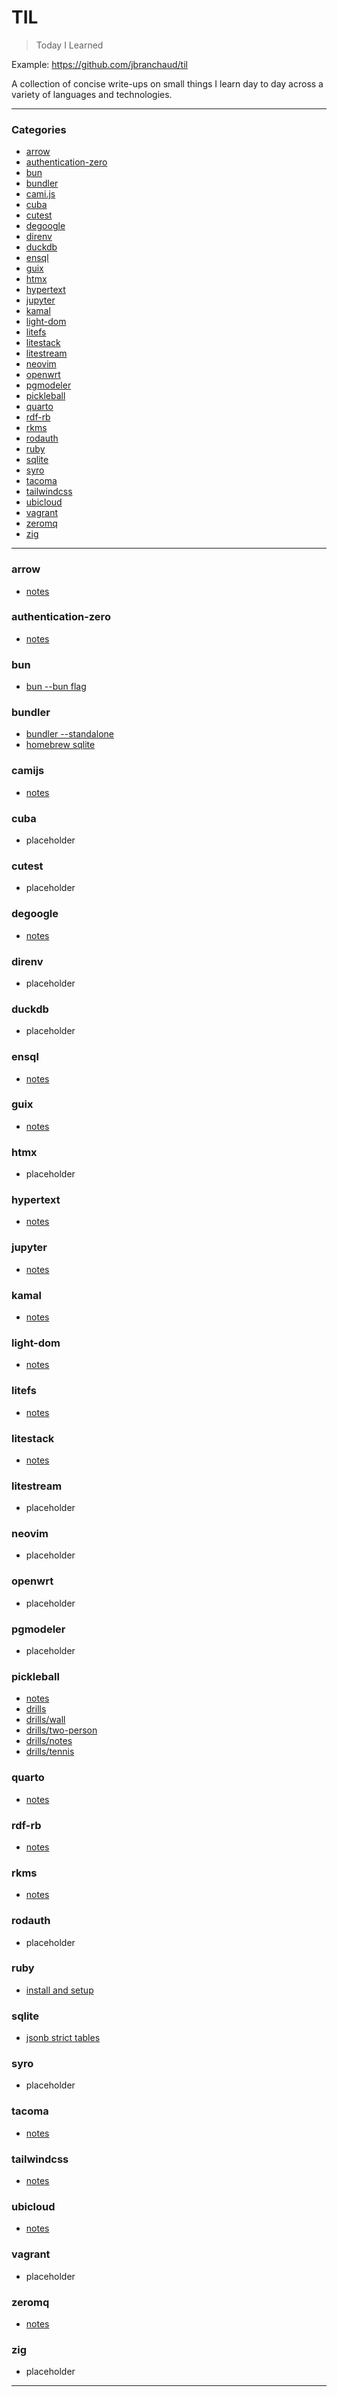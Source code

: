 # TIL

> Today I Learned

Example: https://github.com/jbranchaud/til

A collection of concise write-ups on small things I learn day to day across a
variety of languages and technologies.

---

### Categories

- [arrow](#arrow)
- [authentication-zero](#authentication-zero)
- [bun](#bun)
- [bundler](#bundler)
- [cami.js](#camijs)
- [cuba](#cuba)
- [cutest](#cutest)
- [degoogle](#degoogle)
- [direnv](#direnv)
- [duckdb](#duckdb)
- [ensql](#ensql)
- [guix](#guix)
- [htmx](#htmx)
- [hypertext](#hypertext)
- [jupyter](#jupyter)
- [kamal](#kamal)
- [light-dom](#light-dom)
- [litefs](#litefs)
- [litestack](#litestack)
- [litestream](#litestream)
- [neovim](#neovim)
- [openwrt](#openwrt)
- [pgmodeler](#pgmodeler)
- [pickleball](#pickleball)
- [quarto](#quarto)
- [rdf-rb](#rdf-rb)
- [rkms](#rkms)
- [rodauth](#rodauth)
- [ruby](#ruby)
- [sqlite](#sqlite)
- [syro](#syro)
- [tacoma](#tacoma)
- [tailwindcss](#tailwindcss)
- [ubicloud](#ubicloud)
- [vagrant](#vagrant)
- [zeromq](#zeromq)
- [zig](#zig)

---

### arrow

- [notes](arrow/notes.md)

### authentication-zero

- [notes](authentication-zero/notes.md)

### bun

- [bun --bun flag](bun/bun-flag.md)

### bundler

- [bundler --standalone](bundler/standalone-bundle.md)
- [homebrew sqlite](bundler/homebrew-sqlite.md)

### camijs

- [notes](camijs/notes.md)

### cuba

- placeholder

### cutest

- placeholder

### degoogle

- [notes](degoogle/notes.md)

### direnv

- placeholder

### duckdb

- placeholder

### ensql

- [notes](ensql/notes.md)

### guix

- [notes](guix/notes.md)

### htmx

- placeholder

### hypertext

- [notes](hypertext/notes.md)

### jupyter

- [notes](jupyter/notes.md)

### kamal

- [notes](kamal/notes.md)

### light-dom

- [notes](light-dom/notes.md)

### litefs

- [notes](litefs/notes.md)

### litestack

- [notes](litestack/notes.md)

### litestream

- placeholder

### neovim

- placeholder

### openwrt

- placeholder

### pgmodeler

- placeholder

### pickleball

- [notes](pickleball/notes.md)
- [drills](pickleball/drills.md)
- [drills/wall](pickleball/drills/wall.md)
- [drills/two-person](pickleball/drills/two-person.md)
- [drills/notes](pickleball/drills/notes.md)
- [drills/tennis](pickleball/drills/tennis.md)

### quarto

- [notes](quarto/notes.md)

### rdf-rb

- [notes](rdf-rb/notes.md)

### rkms

- [notes](rkms/notes.md)

### rodauth

- placeholder

### ruby

- [install and setup](ruby/install-setup.md)

### sqlite

- [jsonb strict tables](sqlite/jsonb-strict-tables.md)

### syro

- placeholder

### tacoma

- [notes](tacoma/notes.md)

### tailwindcss

- [notes](tailwindcss/notes.md)

### ubicloud

- [notes](ubicloud/notes.md)

### vagrant

- placeholder

### zeromq

- [notes](zeromq/notes.md)

### zig

- placeholder

---
